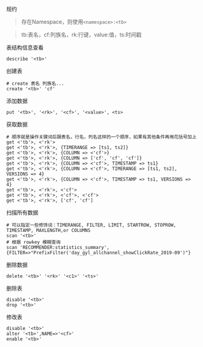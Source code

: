 规约

> 存在Namespace，则使用`<namespace>:<tb>`

> tb:表名，cf:列族名，rk:行键，value:值，ts:时间戳

表结构信息查看

```shell
describe '<tb>' 
```

创建表

```shell
# create 表名 列族名...
create '<tb>' 'cf'
```

添加数据

```shell
put '<tb>', '<rk>', '<cf>', '<value>', <ts> 
```

获取数据

```shell
# 顺序就是操作关键词后跟表名，行名，列名这样的一个顺序，如果有其他条件再用花括号加上
get <'tb'>, <'rk'> 
get <'tb'>, <'rk'>, {TIMERANGE => [ts1, ts2]} 
get <'tb'>, <'rk'>, {COLUMN => <'cf'>} 
get <'tb'>, <'rk'>, {COLUMN => ['cf', 'cf', 'cf']} 
get <'tb'>, <'rk'>, {COLUMN => <'cf'>, TIMESTAMP => ts1} 
get <'tb'>, <'rk'>, {COLUMN => <'cf'>, TIMERANGE => [ts1, ts2], VERSIONS => 4} 
get <'tb'>, <'rk'>, {COLUMN => <'cf'>, TIMESTAMP => ts1, VERSIONS => 4} 
get <'tb'>, <'rk'>, <'cf'> 
get <'tb'>, <'rk'>, <'cf'>, <'cf'> 
get <'tb'>, <'rk'>, ['cf', 'cf']
```

扫描所有数据

```shell
# 可以指定一些修饰词：TIMERANGE, FILTER, LIMIT, STARTROW, STOPROW, TIMESTAMP, MAXLENGTH,or COLUMNS
scan '<tb>'
# 根据 rowkey 模糊查询
scan 'RECOMMENDER:statistics_summary',{FILTER=>"PrefixFilter('day_gyl_allchannel_showClickRate_2019-09')"}
```

删除数据

```shell
delete '<tb>' '<rk>' '<c1>' '<ts>'
```

删除表

```shell
disable '<tb>'
drop '<tb>'
```

修改表

```shell
disable '<tb>'
alter '<tb>',NAME=>'<cf>'
enable '<tb>'
```

